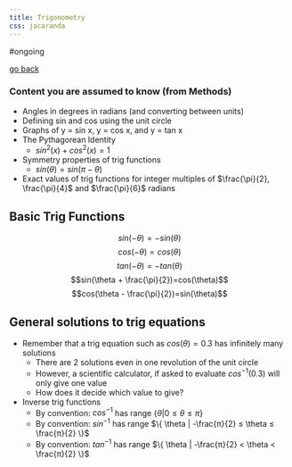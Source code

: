```yaml
---
title: Trigonometry
css: jacaranda
---
```


#ongoing 

[go back](11Subjects/11Specialist.md)

### Content you are assumed to know (from Methods)
- Angles in degrees in radians (and converting between units)
- Defining sin  and cos using the unit circle
- Graphs of y = sin x, y = cos x, and y = tan x
- The Pythagorean Identity
	- $sin^2 (x) + cos^2 (x) =1$
- Symmetry properties of trig functions
	- $sin (\theta) = sin (\pi - \theta)$
- Exact values of trig functions for integer multiples of $\frac{\pi}{2}, \frac{\pi}{4}$ and $\frac{\pi}{6}$ radians

## Basic Trig Functions
$$sin(-\theta)=-sin(\theta)$$
$$cos (-\theta)=cos(\theta)$$
$$tan(-\theta)=-tan(\theta)$$
$$sin(\theta + \frac{\pi}{2})=cos(\theta)$$
$$cos(\theta - \frac{\pi}{2})=sin(\theta)$$
## General solutions to trig equations
- Remember that a trig equation such as $cos(\theta) = 0.3$ has infinitely many solutions
	- There are 2 solutions even in one revolution of the unit circle
	- However, a scientific calculator, if asked to evaluate $cos^{-1}(0.3)$ will only give one value
	- How does it decide which value to give?
- Inverse trig functions
	- By convention: $cos^{-1}$ has range $\{ \theta | 0 ≤ \theta ≤ \pi \}$
	- By convention: $sin^{-1}$ has range $\{ \theta | -\frac{π}{2} ≤ \theta ≤ \frac{π}{2}  \}$
	- By convention: $tan^{-1}$ has range $\{ \theta | -\frac{π}{2} < \theta < \frac{π}{2}  \}$
